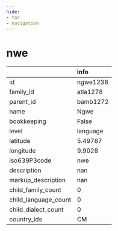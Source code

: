 ```yaml
---
hide:
- toc
- navigation
---
```

# nwe
|                      | info     |
|:---------------------|:---------|
| id                   | ngwe1238 |
| family_id            | atla1278 |
| parent_id            | bamb1272 |
| name                 | Ngwe     |
| bookkeeping          | False    |
| level                | language |
| latitude             | 5.49787  |
| longitude            | 9.9028   |
| iso639P3code         | nwe      |
| description          | nan      |
| markup_description   | nan      |
| child_family_count   | 0        |
| child_language_count | 0        |
| child_dialect_count  | 0        |
| country_ids          | CM       |